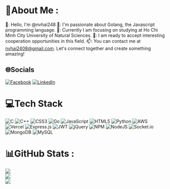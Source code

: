 # 💫About Me :
👋: Hello, I'm @nvhai248
👀: I'm passionate about Golang, the Javascript programming language.
🌱: Currently I am focusing on studying at Ho Chi Minh City University of Natural Sciences.
💞️: I am ready to accept interesting cooperation opportunities in this field.
📫: You can contact me at nvhai2408@gmail.com. Let's connect together and create something amazing!

## 🌐Socials
[![Facebook](https://img.shields.io/badge/Facebook-%231877F2.svg?logo=Facebook&logoColor=white)](https://facebook.com/nvhai248) [![LinkedIn](https://img.shields.io/badge/LinkedIn-%230077B5.svg?logo=linkedin&logoColor=white)](https://linkedin.com/in/nvhai248) 

# 💻Tech Stack
![C](https://img.shields.io/badge/c-%2300599C.svg?style=for-the-badge&logo=c&logoColor=white) ![C++](https://img.shields.io/badge/c++-%2300599C.svg?style=for-the-badge&logo=c%2B%2B&logoColor=white) ![CSS3](https://img.shields.io/badge/css3-%231572B6.svg?style=for-the-badge&logo=css3&logoColor=white) ![Go](https://img.shields.io/badge/go-%2300ADD8.svg?style=for-the-badge&logo=go&logoColor=white) ![JavaScript](https://img.shields.io/badge/javascript-%23323330.svg?style=for-the-badge&logo=javascript&logoColor=%23F7DF1E) ![HTML5](https://img.shields.io/badge/html5-%23E34F26.svg?style=for-the-badge&logo=html5&logoColor=white) ![Python](https://img.shields.io/badge/python-3670A0?style=for-the-badge&logo=python&logoColor=ffdd54) ![AWS](https://img.shields.io/badge/AWS-%23FF9900.svg?style=for-the-badge&logo=amazon-aws&logoColor=white) ![Vercel](https://img.shields.io/badge/vercel-%23000000.svg?style=for-the-badge&logo=vercel&logoColor=white) ![Express.js](https://img.shields.io/badge/express.js-%23404d59.svg?style=for-the-badge&logo=express&logoColor=%2361DAFB) ![JWT](https://img.shields.io/badge/JWT-black?style=for-the-badge&logo=JSON%20web%20tokens) ![jQuery](https://img.shields.io/badge/jquery-%230769AD.svg?style=for-the-badge&logo=jquery&logoColor=white) ![NPM](https://img.shields.io/badge/NPM-%23000000.svg?style=for-the-badge&logo=npm&logoColor=white) ![NodeJS](https://img.shields.io/badge/node.js-6DA55F?style=for-the-badge&logo=node.js&logoColor=white) ![Socket.io](https://img.shields.io/badge/Socket.io-black?style=for-the-badge&logo=socket.io&badgeColor=010101) ![MongoDB](https://img.shields.io/badge/MongoDB-%234ea94b.svg?style=for-the-badge&logo=mongodb&logoColor=white) ![MySQL](https://img.shields.io/badge/mysql-%2300f.svg?style=for-the-badge&logo=mysql&logoColor=white)
# 📊GitHub Stats :
![](https://github-readme-stats.vercel.app/api?username=nvhai248&theme=dark&hide_border=false&include_all_commits=false&count_private=false)<br/>
![](https://github-readme-streak-stats.herokuapp.com/?user=nvhai248&theme=dark&hide_border=false)<br/>
![](https://github-readme-stats.vercel.app/api/top-langs/?username=nvhai248&theme=dark&hide_border=false&include_all_commits=false&count_private=false&layout=compact)
